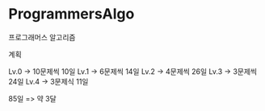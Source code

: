 # ProgrammersAlgo
프로그래머스 알고리즘

계획

Lv.0 -> 10문제씩 10일
Lv.1 -> 6문제씩 14일
Lv.2 -> 4문제씩 26일
Lv.3 -> 3문제씩 24일
Lv.4 -> 3문제식 11일

85일 => 약 3달
